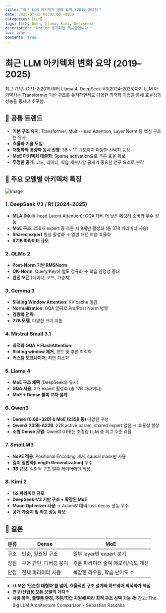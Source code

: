```yaml
---
title: "최근 LLM 아키텍처 변화 요약 (2019–2025)"
date: 2025-07-25 08:02:00 +0900
categories: [LLM]
tags: [LLM, Qwen, Llama, Kimi, Deepseek]
description: "Notion 동기화된 게시글입니다."
toc: true
comments: true
---
```


# 최근 LLM 아키텍처 변화 요약 (2019–2025)

최근 7년간 GPT-2(2019)부터 Llama 4, DeepSeek-V3(2024–2025)까지 LLM 아키텍처는 Transformer 기반 구조를 유지하면서도 다양한 최적화 기법을 통해 효율성과 성능을 동시에 추구함.

## 🔑 공통 트렌드

- **기본 구조 유지**: Transformer, Multi-Head Attention, Layer Norm 등 핵심 구조는 유사
- **효율화 기술 도입**:
- **대형화와 경량화 동시 진행**: 3B ~ 1T 규모까지 다양한 선택지 등장
- **MoE 아키텍처 대중화**: Sparse activation으로 추론 효율 확보
- **투명한 공개**: 코드, 데이터, 학습 세부사항 공개가 중요한 연구 요소로 부각
## 📌 주요 모델별 아키텍처 특징

![Image](https://prod-files-secure.s3.us-west-2.amazonaws.com/e6db513d-ec54-40ff-aa74-2487b0bcfe15/ac24fdd3-febf-45c7-8e99-afb6446591d8/image.png?X-Amz-Algorithm=AWS4-HMAC-SHA256&X-Amz-Content-Sha256=UNSIGNED-PAYLOAD&X-Amz-Credential=ASIAZI2LB466QSJSSMYG%2F20250727%2Fus-west-2%2Fs3%2Faws4_request&X-Amz-Date=20250727T044807Z&X-Amz-Expires=3600&X-Amz-Security-Token=IQoJb3JpZ2luX2VjEEQaCXVzLXdlc3QtMiJHMEUCIFnpsWhgwXXboK5eXlQQ6FPp%2Blg8QMgdYXNfhMQAS0RVAiEAsY47rgi50iMO7OR9y9zPxG%2FIxL%2B%2BFmGAXOv3%2F51C53Mq%2FwMIbRAAGgw2Mzc0MjMxODM4MDUiDAA1JYLDoVJK3FAwfyrcA80csZaSVzv34sPj9z6F9Q930iybm0vlXS%2Fy8s4qwWqO0N93WHyJ%2Ft3LYxhQ6DFSsIhjguko66iCsUC5dti%2BJPxa6yA26fpc%2BKiDJzZT%2FRazRGT5Mos4qkEbPS3nKC9Eby2WI5SqMCs18Pr9UPLvyQzdmAEx920yPJflSW1%2F%2F937WYOyw1SNKbk4jgzqq4REDZ69WKl0h7MBQwZGEc%2Fxjp9YSITtBAeyQx6F%2Fvl4%2BFsXfwnyX35%2FClqeoszvUQO0bdyG76R%2BvM1fNDMQbQ6Bd9SHBZV%2FM3u8OYIIa4Fei4LvH6rN%2BGSkgUp60rbtD2JpIHWNbwnAM0xnueZX4Q2N2gbaKYCpL3tAuRIDvwU5iuL95fTlLZH%2Fk4HZV15CzdTfl%2BvHZprskxy6wGqK9hF876HLxusAwncJxr5zXkJihj3F4qBv587JNcXExP0Em6CIa2ZjZBTTjzmX%2BOqt1xHoX2vVfCix%2BqLwA5dmm2DVBBAvqPriaeejp%2BFYcPRjGKxEiu1PUC79bHWsZ3%2FKmEfbBJD9kEIRsYFlcX5yVWUKbW2tWbkAPj7FxaIAcQgEjQT%2Fqxbive%2BCi7z3CuYM6hwyHphFoI8d7Oq2M6EvEDZnO8Ql3Bxobc4yFM1ROm18MNG6lsQGOqUBZy%2BTBPHXJna9huKhsygOzvZssAPj1xd%2BFsjY%2FWyYef2bBBTMRCiVRCZ%2BuNlMPRb1uq%2BYPOPkAIFS%2BL6gO9QdF59xx4Kh18L4%2F50XTlBk1XNhJMU5S3aox%2BwZ1CUiimsMv16dKo%2F79Ka4d3AbvgUCvRBfwKw7Rx8G9uQmSgoy9TDVrF46mjVaSlmfqybSa3vz3UGr4jsd1UCDk0J2GQAS2YKi7Wwk&X-Amz-Signature=808337676fc537433978464387b22bd54985ec6ee519415fd9dbb8a285526084&X-Amz-SignedHeaders=host&x-amz-checksum-mode=ENABLED&x-id=GetObject)

### 1. DeepSeek V3 / R1 (2024–2025)

- **MLA** (Multi-head Latent Attention): GQA 대비 더 낮은 메모리 소비와 우수 성능
- **MoE 구조**: 256개 expert 중 추론 시 9개만 활성화 (총 37B 파라미터 사용)
- **Shared expert** 항상 활성화 → 일반 패턴 학습 효율화
- **671B 파라미터 규모**
### 2. OLMo 2

- **Post-Norm 기반 RMSNorm**
- **QK-Norm**: Query/Key에 별도 정규화 → 학습 안정성 증대
- **완전 오픈** (데이터, 코드, 가중치)
### 3. Gemma 3

- **Sliding Window Attention**: KV cache 절감
- **Normalization**: GQA 앞뒤로 Pre/Post Norm 병행
- **경량화 전략**:
- **27B 모델**, 다양한 크기 지원
### 4. Mistral Small 3.1

- **최적화 GQA + FlashAttention**
- **Sliding window 제거**, 코드 및 추론 최적화
- **커스텀 토크나이저**, 지연 최소화
### 5. Llama 4

- **MoE 구조 채택** (DeepSeek와 유사)
- **GQA 사용**, 2개 expert 활성화 (총 17B 파라미터)
- **MoE + Dense 블록 교차 설계**
### 6. Qwen3

- **Dense (0.6B~32B) & MoE (235B 등)** 다양한 구성
- **Qwen3 235B-A22B**: 22B active param, shared expert 없음 → 효율성 향상
- **소형 Dense 모델**: Qwen3 0.6B는 초경량 LLM 중 최고 수준 효율
### 7. SmolLM3

- **NoPE 적용**: Positional Encoding 제거, causal mask만 사용
- **길이 일반화(Length Generalization)** 우수
- **3B 규모**, 실험적 구조 일부 레이어에만 적용
### 8. Kimi 2

- **1조 파라미터 규모**
- **DeepSeek-V3 기반 구조 + 확장된 MoE**
- **Muon Optimizer 사용** → AdamW 대비 loss decay 성능 우수
- **공개 가중치 및 최고 성능 확보**
## 🧩 결론

| 분류 | Dense | MoE |
| --- | --- | --- |
| 구조 | 단순, 일관된 구조 | 일부 layer만 expert 분기 |
| 장점 | 구현 간단, 디버깅 용이 | 추론 파라미터 줄여 메모리/속도 개선 |
| 단점 | 전체 파라미터 사용 | 복잡한 라우팅, 학습 난이도 ↑ |

- **LLM은 ‘단순한 대형화’를 넘어, 효율적인 구조 설계와 하드웨어 최적화가 핵심**
- **연구/산업용 오픈 모델의 가치↑**
- **사용 목적, 플랫폼 환경, 추론/학습 자원에 따라 최적 구조 선택 가능**
📚 참고: The Big LLM Architecture Comparison - Sebastian Raschka


